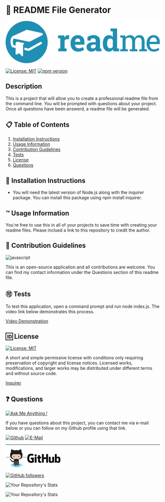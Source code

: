 # 📘 README File Generator

![header](assets/github.png)

[![License: MIT](https://img.shields.io/badge/License-MIT-blue.svg)](https://opensource.org/licenses/MIT) [![npm version](https://badge.fury.io/js/npm.svg)](https://badge.fury.io/js/npm)

## Description

This is a project that will allow you to create a professional readme file from the command line. You will be prompted with questions about your project. Once all questions have been answerd, a readme file will be generated.

## 📋 Table of Contents

1. [Installation Instructions](#📄-installation-instructions)
2. [Usage Information](#™️-usage-information)
3. [Contribution Guidelines](#📝-contribution-guidelines)
4. [Tests](#🉑-tests)
5. [License](#🆔-license)
6. [Questions](#❓-questions)

## 📄 Installation Instructions

- You will need the latest version of Node.js along with the inquirer package. You can install this package using npm install inquirer.

## ™️ Usage Information

You're free to use this in all of your projects to save time with creating your readme files. Please inclued a link to this repository to credit the author.

## 📝 Contribution Guidelines

![javascript](https://img.shields.io/badge/JavaScript-F7DF1E?style=for-the-badge&logo=javascript&logoColor=black)

This is an open-source application and all contributions are welcome. You can find my contact information under the Questions section of this readme file.

## 🉑 Tests

To test this application, open a command prompt and run node index.js. The video link below demonstrates this process.

[Video Demonstration](https://drive.google.com/file/d/1MwiyamYlytyy1jehzILfGDt7xESXjxU2/view?usp=sharing)

## 🆔 License

[![License: MIT](https://img.shields.io/badge/License-MIT-blue.svg)](https://opensource.org/licenses/MIT)

A short and simple permissive license with conditions only requiring preservation of copyright and license notices. Licensed works, modifications, and larger works may be distributed under different terms and without source code.

[Inquirer](https://www.npmjs.com/package/inquirer)

## ❓ Questions

[![Ask Me Anything !](https://img.shields.io/badge/Ask%20me-anything-1abc9c.svg)](https://GitHub.com/malmason)

If you have questions about this project, you can contact me via e-mail below or you can follow on my Github profile using that link.

[![Github](https://img.shields.io/badge/GitHub-100000?style=for-the-badge&logo=github&logoColor=white)](https://github.com/malmason)
[![E-Mail](https://img.shields.io/badge/Gmail-D14836?style=for-the-badge&logo=gmail&logoColor=white)](mailto:malmason66@gmail.com)

---

![icon](assets/githublogo.png)

[![GitHub followers](https://img.shields.io/github/followers/malmason.svg?style=social&label=Follow&maxAge=2592000)](https://github.com/malmason?tab=followers)

![Your Repository's Stats](https://github-readme-stats.vercel.app/api?username=malmason&show_icons=true)

![Your Repository's Stats](https://github-readme-stats.vercel.app/api/top-langs/?username=malmason)
